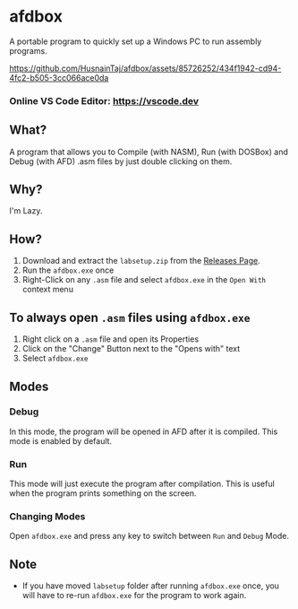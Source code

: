 # afdbox
A portable program to quickly set up a Windows PC to run assembly programs.

https://github.com/HusnainTaj/afdbox/assets/85726252/434f1942-cd94-4fc2-b505-3cc066ace0da

### Online VS Code Editor: https://vscode.dev

## What?
A program that allows you to Compile (with NASM), Run (with DOSBox) and Debug (with AFD) .asm files by just double clicking on them.

## Why?
I'm Lazy.

## How?

1. Download and extract the `labsetup.zip` from the [Releases Page](https://github.com/HusnainTaj/afdbox/releases).
2. Run the `afdbox.exe` once
3. Right-Click on any `.asm` file and select `afdbox.exe` in the `Open With` context menu

## To always open `.asm` files using `afdbox.exe`
1. Right click on a `.asm` file and open its Properties
2. Click on the "Change" Button next to the "Opens with" text
3. Select `afdbox.exe` 

## Modes
### Debug
In this mode, the program will be opened in AFD after it is compiled. This mode is enabled by default.

### Run
This mode will just execute the program after compilation. This is useful when the program prints something on the screen.

### Changing Modes
Open `afdbox.exe` and press any key to switch between `Run` and `Debug` Mode. 

## Note
- If you have moved `labsetup` folder after running `afdbox.exe` once, you will have to re-run `afdbox.exe` for the program to work again.
